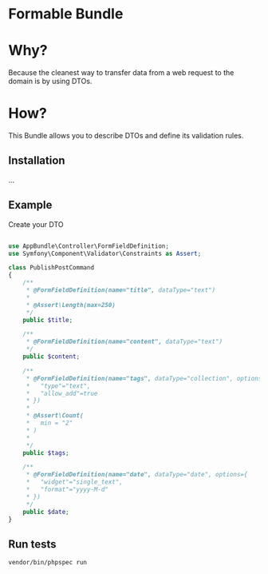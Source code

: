 # Formable Bundle

# Why?

Because the cleanest way to transfer data from a web request to the domain is by using DTOs.
 
# How?

This Bundle allows you to describe DTOs and define its validation rules. 

## Installation
 
 ...
 
## Example

Create your DTO

```php

use AppBundle\Controller\FormFieldDefinition;
use Symfony\Component\Validator\Constraints as Assert;

class PublishPostCommand
{
    /**
     * @FormFieldDefinition(name="title", dataType="text")
     *
     * @Assert\Length(max=250)
     */
    public $title;

    /**
     * @FormFieldDefinition(name="content", dataType="text")
     */
    public $content;

    /**
     * @FormFieldDefinition(name="tags", dataType="collection", options={
     *   "type"="text",
     *   "allow_add"=true
     * })
     *
     * @Assert\Count(
     *   min = "2"
     * )
     *
     */
    public $tags;

    /**
     * @FormFieldDefinition(name="date", dataType="date", options={
     *   "widget"="single_text",
     *   "format"="yyyy-M-d"
     * })
     */
    public $date;
}

```

## Run tests

`vendor/bin/phpspec run`